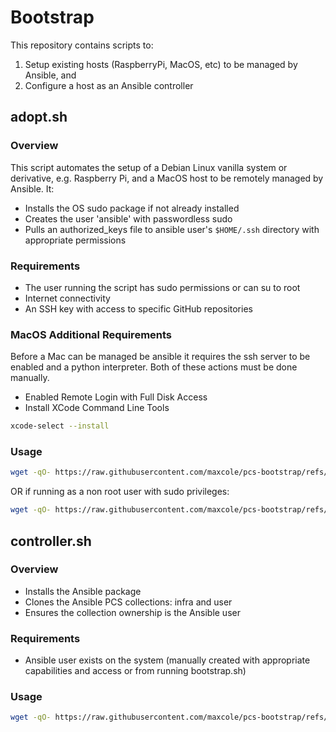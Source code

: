 # Bootstrap

This repository contains scripts to:

1. Setup existing hosts (RaspberryPi, MacOS, etc) to be managed by Ansible, and
2. Configure a host as an Ansible controller

## adopt.sh

### Overview

This script automates the setup of a Debian Linux vanilla system or derivative, e.g. Raspberry Pi, and a MacOS host to be remotely managed by Ansible. It:

- Installs the OS sudo package if not already installed
- Creates the user 'ansible' with passwordless sudo
- Pulls an authorized_keys file to ansible user's `$HOME/.ssh` directory with appropriate permissions

### Requirements

- The user running the script has sudo permissions or can su to root
- Internet connectivity
- An SSH key with access to specific GitHub repositories

### MacOS Additional Requirements

Before a Mac can be managed be ansible it requires the ssh server to be enabled and a python interpreter. Both of these actions must be done manually.

- Enabled Remote Login with Full Disk Access
- Install XCode Command Line Tools

```bash
xcode-select --install
```


### Usage

```bash
wget -qO- https://raw.githubusercontent.com/maxcole/pcs-bootstrap/refs/heads/main/adopt.sh | bash -s -- all
```

OR if running as a non root user with sudo privileges:

```bash
wget -qO- https://raw.githubusercontent.com/maxcole/pcs-bootstrap/refs/heads/main/adopt.sh | sudo bash -s -- all
```


## controller.sh

### Overview

- Installs the Ansible package
- Clones the Ansible PCS collections: infra and user
- Ensures the collection ownership is the Ansible user

### Requirements

- Ansible user exists on the system (manually created with appropriate capabilities and access or from running bootstrap.sh)

### Usage

```bash
wget -qO- https://raw.githubusercontent.com/maxcole/pcs-bootstrap/refs/heads/main/controller.sh | bash -s -- all
```
